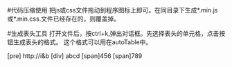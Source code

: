#代码压缩使用
把js或css文件拖动到程序图标上即可。在同目录下生成*.min.js 或*.min.css.文件已经存在的，则覆盖掉。

#生成表头工具
打开文件后，按ctrl+k,弹出对话框。先选择表头的单元格，点击按钮生成表头的格式。
这个格式可以用在autoTable中。

[pre] http://i&b
[div] abcd
[span]456 [span]789
